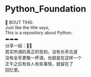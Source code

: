 # Python_Foundation
👹 BOUT TIHS:   
Just like the title says,  
This is a repository about Python.  
🕳🕳🕳    
分享一段：🥷🥷  
其实所谓的真正的告别，没有长亭古道  
没有全军更敬一杯酒，也就是在这样一个  
正午之后有些人有些事情，就留在了  
回忆里。

 
